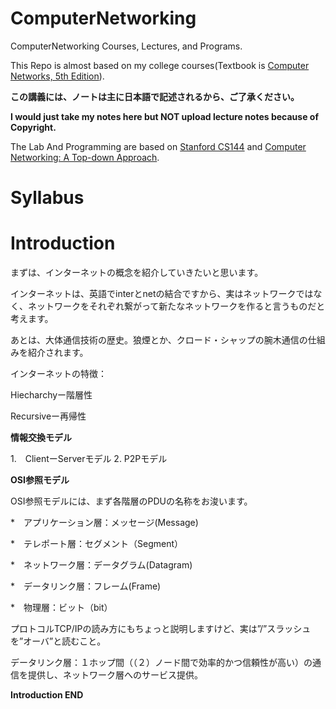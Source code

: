 # ComputerNetworking
ComputerNetworking Courses, Lectures, and Programs.

This Repo is almost based on my college courses(Textbook is [Computer Networks, 5th Edition](https://www.pearson.com/us/higher-education/program/Tanenbaum-Computer-Networks-5th-Edition/PGM270019.html)).

**この講義には、ノートは主に日本語で記述されるから、ご了承ください。**

**I would just take my notes here but NOT upload lecture notes because of Copyright.**

The Lab And Programming are based on [Stanford CS144](https://cs144.github.io/) and [Computer Networking: A Top-down Approach](https://www.ucg.ac.me/skladiste/blog_44233/objava_64433/fajlovi/Computer%20Networking%20_%20A%20Top%20Down%20Approach,%207th,%20converted.pdf).

# Syllabus





# Introduction

まずは、インターネットの概念を紹介していきたいと思います。

インターネットは、英語でinterとnetの結合ですから、実はネットワークではなく、ネットワークをそれぞれ繋がって新たなネットワークを作ると言うものだと考えます。

あとは、大体通信技術の歴史。狼煙とか、クロード・シャップの腕木通信の仕組みを紹介されます。

インターネットの特徴：

Hiecharchyー階層性

Recursiveー再帰性

**情報交換モデル**


1.　ClientーServerモデル
2. P2Pモデル


**OSI参照モデル**

OSI参照モデルには、まず各階層のPDUの名称をお浚います。


*　アプリケーション層：メッセージ(Message)

*　テレポート層：セグメント（Segment）

*　ネットワーク層：データグラム(Datagram)

*　データリンク層：フレーム(Frame)

*　物理層：ビット（bit）

プロトコルTCP/IPの読み方にもちょっと説明しますけど、実は”/”スラッシュを”オーバ”と読むこと。

データリンク層：１ホップ間（（２）ノード間で効率的かつ信頼性が高い）の通信を提供し、ネットワーク層へのサービス提供。

**Introduction END**

　 　

